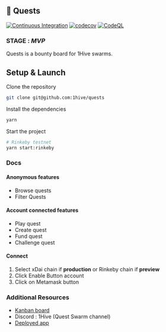 ## 🌟 Quests

[![Continuous Integration](https://github.com/1Hive/quests/actions/workflows/continuous-integration.yml/badge.svg?branch=main)](https://github.com/1Hive/quests/actions/workflows/continuous-integration.yml)
[![codecov](https://codecov.io/gh/1hive/quests/branch/main/graph/badge.svg?token=IDwI3r7ExZ)](https://codecov.io/gh/1hive/quests)
[![CodeQL](https://github.com/1Hive/quests/actions/workflows/codeql-analysis.yml/badge.svg?branch=main)](https://github.com/1Hive/quests/actions/workflows/codeql-analysis.yml)

### STAGE : _MVP_

Quests is a bounty board for 1Hive swarms.

## Setup & Launch

Clone the repository

```sh
git clone git@github.com:1hive/quests
```

Install the dependencies

```sh
yarn
```

Start the project

```sh
# Rinkeby testnet
yarn start:rinkeby
```

### Docs

#### Anonymous features

- Browse quests
- Filter Quests

#### Account connected features

- Play quest
- Create quest
- Fund quest
- Challenge quest

#### Connect

1. Select xDai chain if **production** or Rinkeby chain if **preview**
2. Click Enable Button account
3. Click on Metamask button

### Additional Resources

- [Kanban board](https://app.zenhub.com/workspaces/quests-6092dda4c272a5000e858266/board)
- Discord : 1Hive (Quest Swarm channel)
- [Deployed app](https://quests.1hive.org/)
